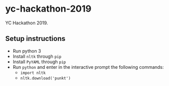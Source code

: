 # yc-hackathon-2019

YC Hackathon 2019.

## Setup instructions

-   Run python 3
-   Install `nltk` through `pip`
-   Install `PyYAML` through `pip`
-   Run `python` and enter in the interactive prompt the following commands:
    -   `import nltk`
    -   `nltk.download('punkt')`
